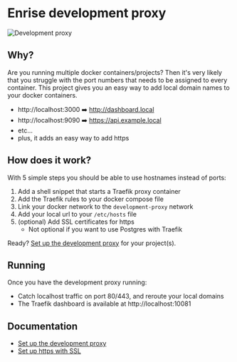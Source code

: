 # Enrise development proxy

![Development proxy](./development-proxy.png)

## Why?

Are you running multiple docker containers/projects? Then it's very likely
that you struggle with the port numbers that needs to be assigned to every
container. This project gives you an easy way to add local domain names to
your docker containers.

- http://localhost:3000 :arrow_right: http://dashboard.local
- http://localhost:9090 :arrow_right: https://api.example.local
- etc...
- plus, it adds an easy way to add https

## How does it work?

With 5 simple steps you should be able to use hostnames instead of ports:

1. Add a shell snippet that starts a Traefik proxy container
2. Add the Traefik rules to your docker compose file
3. Link your docker network to the `development-proxy` network
4. Add your local url to your `/etc/hosts` file 
5. (optional) Add SSL certificates for https
    * Not optional if you want to use Postgres with Traefik

Ready? [Set up the development proxy](./setup.md) for your project(s).

## Running

Once you have the development proxy running:

- Catch localhost traffic on port 80/443, and reroute your local domains
- The Traefik dashboard is available at http://localhost:10081

## Documentation

- [Set up the development proxy](./setup.md)
- [Set up https with SSL](./setup-https.md)
